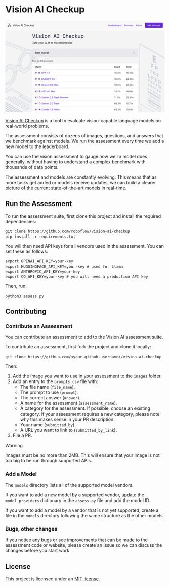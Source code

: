 # Vision AI Checkup

![](./images/screenshot.png)

[Vision AI Checkup](https://visioncheckup.com) is a tool to evaluate vision-capable language models on real-world problems.

The assessment consists of dozens of images, questions, and answers that we benchmark against models. We run the assessment every time we add a new model to the leaderboard.

You can use the vision assessment to gauge how well a model does generally, without having to understand a complex benchmark with thousands of data points.

The assessment and models are constantly evolving. This means that as more tasks get added or models receive updates, we can build a clearer picture of the current state-of-the-art models in real-time.

## Run the Assessment

To run the assessment suite, first clone this project and install the required dependencies:

```
git clone https://github.com/roboflow/vision-ai-checkup
pip install -r requirements.txt
```

You will then need API keys for all vendors used in the assessment. You can set these as follows:

```
export OPENAI_API_KEY=your-key
export HUGGINGFACE_API_KEY=your-key # used for Llama
export ANTHROPIC_API_KEY=your-key
export CO_API_KEY=your-key # you will need a production API key
```

Then, run:

```
python3 assess.py
```

## Contributing

### Contribute an Assessment

You can contribute an assessment to add to the Vision AI assessment suite.

To contribute an assessment, first fork the project and clone it locally:

```
git clone https://github.com/<your-github-username>/vision-ai-checkup
```

Then:

1. Add the image you want to use in your assessment to the `images` folder.
2. Add an entry to the `prompts.csv` file with:
    - The file name (`file_name`).
    - The prompt to use (`prompt`).
    - The correct answer (`answer`).
    - A name for the assessment (`assessment_name`).
    - A category for the assessment. If possible, choose an existing category. If your assessment requires a new category, please note why this makes sense in your PR description.
    - Your name (`submitted_by`).
    - A URL you want to link to (`submitted_by_link`).
3. File a PR.

> [!WARNING]
> 
> Images must be no more than 2MB. This will ensure that your image is not too big to be run through supported APIs.

### Add a Model

The `models` directory lists all of the supported model vendors.

If you want to add a new model by a supported vendor, update the `model_providers` dictionary in the `assess.py` file and add the model ID.

If you want to add a model by a vendor that is not yet supported, create a file in the `models` directory following the same structure as the other models.

### Bugs, other changes

If you notice any bugs or see improvements that can be made to the assessment code or website, please create an Issue so we can discuss the changes before you start work.

## License

This project is licensed under an [MIT license](LICENSE).